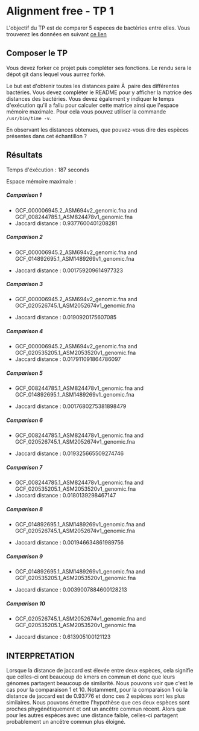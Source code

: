 # Alignment free - TP 1

L'objectif du TP est de comparer 5 especes de bactéries entre elles. Vous trouverez les données en suivant [ce lien](https://we.tl/t-ACiDxJko7s)

## Composer le TP

Vous devez forker ce projet puis compléter ses fonctions. Le rendu sera le dépot git dans lequel vous aurrez forké.

Le but est d'obtenir toutes les distances paire Ã  paire des différentes bactéries. Vous devez compléter le README pour y afficher la matrice des distances des bactéries. Vous devez également y indiquer le temps d'exécution qu'il a fallu pour calculer cette matrice ainsi que l'espace mémoire maximale. Pour cela vous pouvez utiliser la commande `/usr/bin/time -v`.

En observant les distances obtenues, que pouvez-vous dire des espèces présentes dans cet échantillon ?

## Résultats

Temps d'éxécution : 187 seconds

Espace mémoire maximale :

##### Comparison 1

-   GCF_000006945.2_ASM694v2_genomic.fna and GCF_008244785.1_ASM824478v1_genomic.fna
-   Jaccard distance : 0.9377600401208281

##### Comparison 2

-   GCF_000006945.2_ASM694v2_genomic.fna and GCF_014892695.1_ASM1489269v1_genomic.fna

-   Jaccard distance : 0.001759209614977323

##### Comparison 3

-   GCF_000006945.2_ASM694v2_genomic.fna and GCF_020526745.1_ASM2052674v1_genomic.fna

-   Jaccard distance : 0.0190920175607085

##### Comparison 4

-   GCF_000006945.2_ASM694v2_genomic.fna and GCF_020535205.1_ASM2053520v1_genomic.fna
-   Jaccard distance : 0.017911091864786097

##### Comparison 5

-   GCF_008244785.1_ASM824478v1_genomic.fna and GCF_014892695.1_ASM1489269v1_genomic.fna

-   Jaccard distance : 0.0017680275381898479

##### Comparison 6

-   GCF_008244785.1_ASM824478v1_genomic.fna and GCF_020526745.1_ASM2052674v1_genomic.fna

-   Jaccard distance : 0.019325665509274746

##### Comparison 7

-   GCF_008244785.1_ASM824478v1_genomic.fna and GCF_020535205.1_ASM2053520v1_genomic.fna
-   Jaccard distance : 0.0180139298467147

##### Comparison 8

-   GCF_014892695.1_ASM1489269v1_genomic.fna and GCF_020526745.1_ASM2052674v1_genomic.fna

-   Jaccard distance : 0.001946634861989756

##### Comparison 9

-   GCF_014892695.1_ASM1489269v1_genomic.fna and GCF_020535205.1_ASM2053520v1_genomic.fna

-   Jaccard distance : 0.0039007884600128213

##### Comparison 10

-   GCF_020526745.1_ASM2052674v1_genomic.fna and GCF_020535205.1_ASM2053520v1_genomic.fna

-   Jaccard distance : 0.613905100121123

## INTERPRETATION

Lorsque la distance de jaccard est élevée entre deux espèces, cela signifie que celles-ci ont beaucoup de kmers en commun et donc que leurs génomes partagent beaucoup de similarité. Nous pouvons voir que c'est le cas pour la comparaison 1 et 10. Notamment, pour la comparaison 1 où la distance de jaccard est de 0.93776 et donc ces 2 espèces sont les plus similaires. Nous pouvons émettre l'hypothèse que ces deux espèces sont proches phygénétiquement et ont un ancêtre commun récent. Alors que pour les autres espèces avec une distance faible, celles-ci partagent probablement un ancêtre commun plus éloigné.
